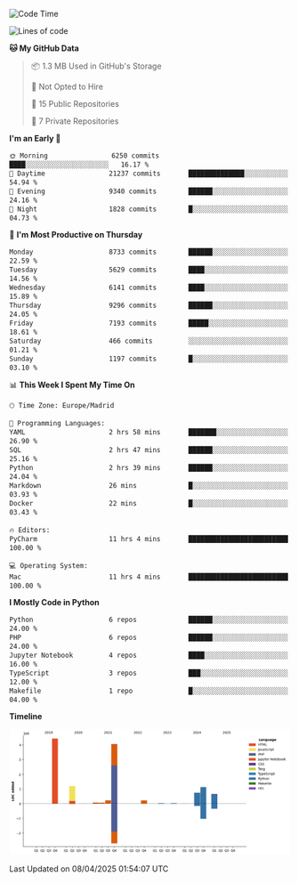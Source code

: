 <!--START_SECTION:waka-->
![Code Time](http://img.shields.io/badge/Code%20Time-738%20hrs%2048%20mins-blue)

![Lines of code](https://img.shields.io/badge/From%20Hello%20World%20I%27ve%20Written-12.9%20million%20lines%20of%20code-blue)

**🐱 My GitHub Data** 

> 📦 1.3 MB Used in GitHub's Storage 
 > 
> 🚫 Not Opted to Hire
 > 
> 📜 15 Public Repositories 
 > 
> 🔑 7 Private Repositories 
 > 
**I'm an Early 🐤** 

```text
🌞 Morning                6250 commits        ████░░░░░░░░░░░░░░░░░░░░░   16.17 % 
🌆 Daytime                21237 commits       ██████████████░░░░░░░░░░░   54.94 % 
🌃 Evening                9340 commits        ██████░░░░░░░░░░░░░░░░░░░   24.16 % 
🌙 Night                  1828 commits        █░░░░░░░░░░░░░░░░░░░░░░░░   04.73 % 
```
📅 **I'm Most Productive on Thursday** 

```text
Monday                   8733 commits        ██████░░░░░░░░░░░░░░░░░░░   22.59 % 
Tuesday                  5629 commits        ████░░░░░░░░░░░░░░░░░░░░░   14.56 % 
Wednesday                6141 commits        ████░░░░░░░░░░░░░░░░░░░░░   15.89 % 
Thursday                 9296 commits        ██████░░░░░░░░░░░░░░░░░░░   24.05 % 
Friday                   7193 commits        █████░░░░░░░░░░░░░░░░░░░░   18.61 % 
Saturday                 466 commits         ░░░░░░░░░░░░░░░░░░░░░░░░░   01.21 % 
Sunday                   1197 commits        █░░░░░░░░░░░░░░░░░░░░░░░░   03.10 % 
```


📊 **This Week I Spent My Time On** 

```text
🕑︎ Time Zone: Europe/Madrid

💬 Programming Languages: 
YAML                     2 hrs 58 mins       ███████░░░░░░░░░░░░░░░░░░   26.90 % 
SQL                      2 hrs 47 mins       ██████░░░░░░░░░░░░░░░░░░░   25.16 % 
Python                   2 hrs 39 mins       ██████░░░░░░░░░░░░░░░░░░░   24.04 % 
Markdown                 26 mins             █░░░░░░░░░░░░░░░░░░░░░░░░   03.93 % 
Docker                   22 mins             █░░░░░░░░░░░░░░░░░░░░░░░░   03.43 % 

🔥 Editors: 
PyCharm                  11 hrs 4 mins       █████████████████████████   100.00 % 

💻 Operating System: 
Mac                      11 hrs 4 mins       █████████████████████████   100.00 % 
```

**I Mostly Code in Python** 

```text
Python                   6 repos             ██████░░░░░░░░░░░░░░░░░░░   24.00 % 
PHP                      6 repos             ██████░░░░░░░░░░░░░░░░░░░   24.00 % 
Jupyter Notebook         4 repos             ████░░░░░░░░░░░░░░░░░░░░░   16.00 % 
TypeScript               3 repos             ███░░░░░░░░░░░░░░░░░░░░░░   12.00 % 
Makefile                 1 repo              █░░░░░░░░░░░░░░░░░░░░░░░░   04.00 % 
```



**Timeline**

![Lines of Code chart](https://raw.githubusercontent.com/danisoronellas/danisoronellas/main/assets/bar_graph.png)


 Last Updated on 08/04/2025 01:54:07 UTC
<!--END_SECTION:waka-->
